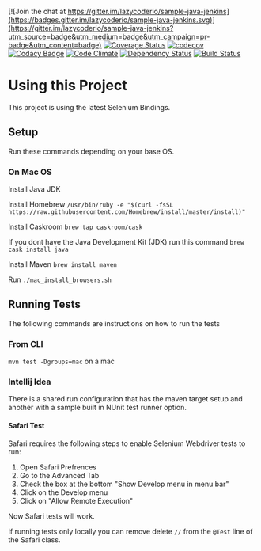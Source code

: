 [![Join the chat at https://gitter.im/lazycoderio/sample-java-jenkins](https://badges.gitter.im/lazycoderio/sample-java-jenkins.svg)](https://gitter.im/lazycoderio/sample-java-jenkins?utm_source=badge&utm_medium=badge&utm_campaign=pr-badge&utm_content=badge) [![Coverage Status](https://coveralls.io/repos/github/lazycoderio/sample-java-jenkins/badge.svg?branch=master)](https://coveralls.io/github/lazycoderio/sample-java-jenkins?branch=master) [![codecov](https://codecov.io/gh/lazycoderio/sample-java-jenkins/branch/master/graph/badge.svg)](https://codecov.io/gh/lazycoderio/sample-java-jenkins) [![Codacy Badge](https://api.codacy.com/project/badge/Grade/2da21d82c84640028d90abf2de796022)](https://www.codacy.com/app/andrew-m-krug/sample-java-jenkins?utm_source=github.com&amp;utm_medium=referral&amp;utm_content=lazycoderio/sample-java-jenkins&amp;utm_campaign=Badge_Grade) [![Code Climate](https://codeclimate.com/github/lazycoderio/sample-java-jenkins/badges/gpa.svg)](https://codeclimate.com/github/lazycoderio/sample-java-jenkins) [![Dependency Status](https://www.versioneye.com/user/projects/583b58fd4ef164003ff45522/badge.svg?style=flat-square)](https://www.versioneye.com/user/projects/583b58fd4ef164003ff45522) [![Build Status](https://travis-ci.org/lazycoderio/sample-java-jenkins.svg?branch=master)](https://travis-ci.org/lazycoderio/sample-java-jenkins)
# Using this Project

This project is using the latest Selenium Bindings.

## Setup
Run these commands depending on your base OS.

### On Mac OS

Install Java JDK

Install Homebrew `/usr/bin/ruby -e "$(curl -fsSL https://raw.githubusercontent.com/Homebrew/install/master/install)"`

Install Caskroom `brew tap caskroom/cask`

If you dont have the Java Development Kit (JDK) run this command `brew cask install java`

Install Maven `brew install maven`

Run `./mac_install_browsers.sh`

## Running Tests

The following commands are instructions on how to run the tests

### From CLI

`mvn test -Dgroups=mac` on a mac

### Intellij Idea

There is a shared run configuration that has the maven target setup and another with a sample built in NUnit test runner option.

#### Safari Test

Safari requires the following steps to enable Selenium Webdriver tests to run:

1. Open Safari Prefrences
2. Go to the Advanced Tab
3. Check the box at the bottom "Show Develop menu in menu bar"
4. Click on the Develop menu 
5. Click on "Allow Remote Execution"

Now Safari tests will work. 

If running tests only locally you can remove delete `//` from the  `@Test` line of the Safari class.

